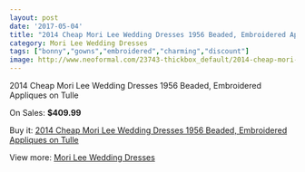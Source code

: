 ```yaml
---
layout: post
date: '2017-05-04'
title: "2014 Cheap Mori Lee Wedding Dresses 1956 Beaded, Embroidered Appliques on Tulle"
category: Mori Lee Wedding Dresses
tags: ["bonny","gowns","embroidered","charming","discount"]
image: http://www.neoformal.com/23743-thickbox_default/2014-cheap-mori-lee-wedding-dresses-1956-beaded-embroidered-appliques-on-tulle.jpg
---
```

2014 Cheap Mori Lee Wedding Dresses 1956 Beaded, Embroidered Appliques on Tulle

On Sales: **$409.99**
<a href="https://www.neoformal.com/en/mori-lee-wedding-dresses-2014/7966-2014-cheap-mori-lee-wedding-dresses-1956-beaded-embroidered-appliques-on-tulle.html"><amp-img layout="responsive" width="600" height="600" src="//www.neoformal.com/23743-thickbox_default/2014-cheap-mori-lee-wedding-dresses-1956-beaded-embroidered-appliques-on-tulle.jpg" alt="2014 Cheap Mori Lee Wedding Dresses 1956 Beaded, Embroidered Appliques on Tulle 0" /></a>
<a href="https://www.neoformal.com/en/mori-lee-wedding-dresses-2014/7966-2014-cheap-mori-lee-wedding-dresses-1956-beaded-embroidered-appliques-on-tulle.html"><amp-img layout="responsive" width="600" height="600" src="//www.neoformal.com/23745-thickbox_default/2014-cheap-mori-lee-wedding-dresses-1956-beaded-embroidered-appliques-on-tulle.jpg" alt="2014 Cheap Mori Lee Wedding Dresses 1956 Beaded, Embroidered Appliques on Tulle 1" /></a>
<a href="https://www.neoformal.com/en/mori-lee-wedding-dresses-2014/7966-2014-cheap-mori-lee-wedding-dresses-1956-beaded-embroidered-appliques-on-tulle.html"><amp-img layout="responsive" width="600" height="600" src="//www.neoformal.com/23744-thickbox_default/2014-cheap-mori-lee-wedding-dresses-1956-beaded-embroidered-appliques-on-tulle.jpg" alt="2014 Cheap Mori Lee Wedding Dresses 1956 Beaded, Embroidered Appliques on Tulle 2" /></a>

Buy it: [2014 Cheap Mori Lee Wedding Dresses 1956 Beaded, Embroidered Appliques on Tulle](https://www.neoformal.com/en/mori-lee-wedding-dresses-2014/7966-2014-cheap-mori-lee-wedding-dresses-1956-beaded-embroidered-appliques-on-tulle.html "2014 Cheap Mori Lee Wedding Dresses 1956 Beaded, Embroidered Appliques on Tulle")

View more: [Mori Lee Wedding Dresses](https://www.neoformal.com/en/67-mori-lee-wedding-dresses-2014 "Mori Lee Wedding Dresses")